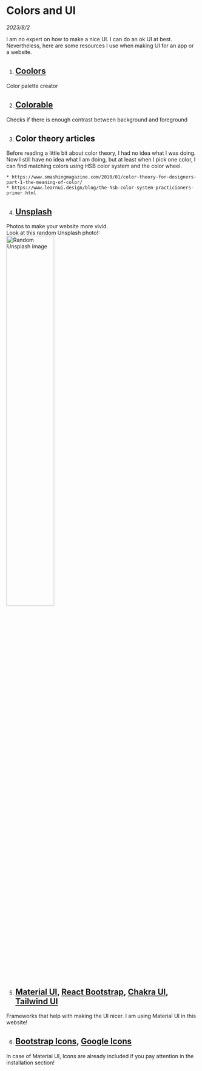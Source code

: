 # Colors and UI

_2023/8/2_

I am no expert on how to make a nice UI. I can do an ok UI at best. Nevertheless, here are some resources I use when making UI for an app or a website.

1. ## [Coolors](https://coolors.co)
Color palette creator

2. ## [Colorable](https://colorable.jxnblk.com)
Checks if there is enough contrast between background and foreground

3. ## Color theory articles
Before reading a little bit about color theory, I had no idea what I was doing. Now I still have no idea what I am doing, but at least when I pick one color, I can find matching colors using HSB color system and the color wheel.

    * https://www.smashingmagazine.com/2010/01/color-theory-for-designers-part-1-the-meaning-of-color/
    * https://www.learnui.design/blog/the-hsb-color-system-practicioners-primer.html 

4. ## [Unsplash](https://unsplash.com)
Photos to make your website more vivid. <br>
Look at this random Unsplash photo!: <br>
<img src="https://source.unsplash.com/random?wallpapers" alt="Random Unsplash image" width="50%"/>

5. ## [Material UI](https://mui.com/material-ui/), [React Bootstrap](https://react-bootstrap.github.io), [Chakra UI](https://chakra-ui.com), [Tailwind UI](https://tailwindui.com)
Frameworks that help with making the UI nicer. I am using Material UI in this website!

6. ## [Bootstrap Icons](https://icons.getbootstrap.com), [Google Icons](https://fonts.google.com/icons)
In case of Material UI, Icons are already included if you pay attention in the installation section!
